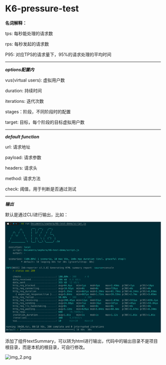 # K6-pressure-test

**名词解释：**

tps: 每秒能处理的请求数

rps: 每秒发起的请求数

P95: 对应TPS的请求量下，95%的请求处理的平均时间

---

***options配置内***

vus(virtual users): 虚拟用户数

duration: 持续时间

iterations: 迭代次数

stages：阶段，不同阶段时的配置

target: 目标，每个阶段的目标虚拟用户数

---

***default function***

url: 请求地址

payload: 请求参数

headers: 请求头

method: 请求方法

check: 阈值，用于判断是否通过测试

---

***输出***

默认是通过CLI进行输出，比如：

![img.png](images/img.png)

添加了组件textSummary，可以转为html进行输出，代码中的输出目录不是项目根目录，而是本机的根目录，可自行修改。

![img_2.png](img_2.png)
